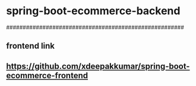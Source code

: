 # spring-boot-ecommerce-backend
######################################################
## frontend link  
##  https://github.com/xdeepakkumar/spring-boot-ecommerce-frontend ##

